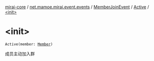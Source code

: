 [mirai-core](../../../index.md) / [net.mamoe.mirai.event.events](../../index.md) / [MemberJoinEvent](../index.md) / [Active](index.md) / [&lt;init&gt;](./-init-.md)

# &lt;init&gt;

`Active(member: `[`Member`](../../../net.mamoe.mirai.contact/-member/index.md)`)`

成员主动加入群

